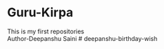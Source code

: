 # Guru-Kirpa
This is my first repositories
<br>
Author-Deepanshu Saini
#   d e e p a n s h u - b i r t h d a y - w i s h  
 